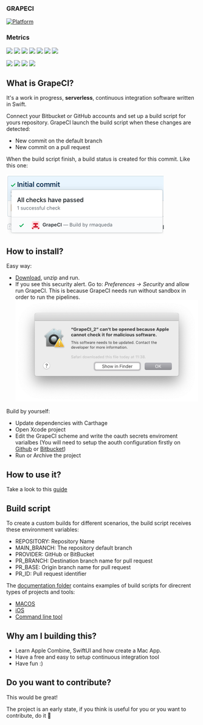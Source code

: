 ### GRAPECI

[![Platform](https://img.shields.io/badge/platform-macos-brightgreen.svg)](https://github.com/rmaqueda/OpenWeather)

### Metrics

[![](https://sonarcloud.io/api/project_badges/measure?project=GrapeCI&metric=coverage)](https://sonarcloud.io/project/activity?custom_metrics=coverage&graph=custom&id=GrapeCI) [![](https://sonarcloud.io/api/project_badges/measure?project=GrapeCI&metric=ncloc)](https://sonarcloud.io/project/activity?custom_metrics=nlocs&graph=custom&id=GrapeCI) [![](https://sonarcloud.io/api/project_badges/measure?project=GrapeCI&metric=duplicated_lines_density)](https://sonarcloud.io/project/activity?custom_metrics=duplicated_lines_density&graph=custom&id=GrapeCI) [![](https://sonarcloud.io/api/project_badges/measure?project=GrapeCI&metric=sqale_index)](https://sonarcloud.io/project/activity?custom_metrics=sqale_index&graph=custom&id=GrapeCI) [![](https://sonarcloud.io/api/project_badges/measure?project=GrapeCI&metric=code_smells)](https://sonarcloud.io/project/activity?custom_metrics=code_smells&graph=custom&id=GrapeCI) [![](https://sonarcloud.io/api/project_badges/measure?project=GrapeCI&metric=bugs)](https://sonarcloud.io/project/activity?custom_metrics=bugs&graph=custom&id=GrapeCI) [![](https://sonarcloud.io/api/project_badges/measure?project=GrapeCI&metric=vulnerabilities)](https://sonarcloud.io/project/activity?custom_metrics=vulnerabilities&graph=custom&id=GrapeCI)

[![](https://sonarcloud.io/api/project_badges/measure?project=GrapeCI&metric=alert_status)](https://sonarcloud.io/api/project_badges/measure?project=GrapeCI&metric=alert_status) [![](https://sonarcloud.io/api/project_badges/measure?project=GrapeCI&metric=sqale_rating)](https://sonarcloud.io/project/activity?custom_metrics=sqale_rating&graph=custom&id=GrapeCI) [![](https://sonarcloud.io/api/project_badges/measure?project=GrapeCI&metric=reliability_rating)](https://sonarcloud.io/project/activity?custom_metrics=reliability_rating&graph=custom&id=GrapeCI) [![](https://sonarcloud.io/api/project_badges/measure?project=GrapeCI&metric=security_rating)](https://sonarcloud.io/project/activity?custom_metrics=security_rating&graph=custom&id=GrapeCI)


## What is GrapeCI?

It's a work in progress, **serverless**, continuous integration software written in Swift.

Connect your Bitbucket or GitHub accounts and set up a build script for yours repository.
GrapeCI launch the build script when these changes are detected:

* New commit on the default branch
* New commit on a pull request

When the build script finish, a build status is created for this commit. 
Like this one: 

![](./Documentation/ScreenShots/Commit_Status.png)

## How to install?

Easy way:

* [Download](https://raw.githubusercontent.com/rmaqueda/GrapeCI/develop/Archive/GrapeCI.app-1.0.0.tar.gz), unzip and run.
* If you see this security alert. Go to: *Preferences -> Security* and allow run GrapeCI.
This is because GrapeCI needs run without sandbox in order to run the pipelines.	
![](./Documentation/ScreenShots/SecurityAlert.png)	

Build by yourself:

* Update dependencies with Carthage
* Open Xcode project
* Edit the GrapeCI scheme and write the oauth secrets enviroment varialbes (You will need to setup the aouth configuration firstly on [Github](https://github.com/settings/applications/new) or [Bitbucket](https://developer.atlassian.com/cloud/bitbucket/oauth-2/))
* Run or Archive the project

## How to use it?

Take a look to this [guide](./Documentation/HowToUseIt.md)

## Build script

To create a custom builds for different scenarios, the build script receives these environment variables:

* REPOSITORY: Repository Name
* MAIN_BRANCH: The repository default branch 
* PROVIDER: GitHub or BitBucket
* PR_BRANCH: Destination branch name for pull request
* PR_BASE: Origin branch name for pull request
* PR_ID: Pull request identifier

The [documentation folder](./Documentation/PipelineExamples/) contains examples of build scripts for direcrent types of projects and tools:

* [MACOS](./Documentation/PipelineExamples/GrapeCI.sh)
* [iOS](./Documentation/PipelineExamples/OpenWeather.sh)
* [Command line tool](./Documentation/PipelineExamples/CryptoParrot.sh)


## Why am I building this?

* Learn Apple Combine, SwiftUI and how create a Mac App.
* Have a free and easy to setup continuous integration tool
* Have fun :)


## Do you want to contribute?

This would be great!

The project is an early state, if you think is useful for you or you want to contribute, do it 💪

